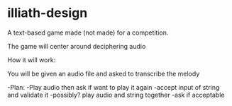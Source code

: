 # illiath-design
A text-based game made (not made) for a competition.

The game will center around deciphering audio

How it will work:

You will be given an audio file and asked to transcribe the melody

-Plan:
-Play audio then ask if want to play it again
-accept input of string and validate it
-possibly? play audio and string together
-ask if acceptable
